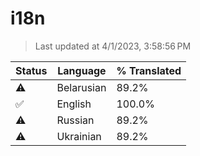# i18n

> Last updated at 4/1/2023, 3:58:56 PM

| Status | Language | % Translated |
| --- | --- | --- |
| ⚠️ | Belarusian | 89.2% |
| ✅ | English | 100.0% |
| ⚠️ | Russian | 89.2% |
| ⚠️ | Ukrainian | 89.2% |
